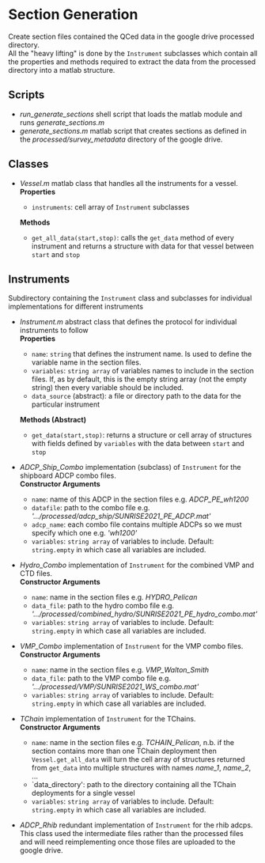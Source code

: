# Section Generation
Create section files contained the QCed data in the google drive processed directory.  
All the "heavy lifting" is done by the `Instrument` subclasses which contain all the properties and methods required to extract the data from the processed directory into a matlab structure.

## Scripts
- *run_generate_sections* shell script that loads the matlab module and runs *generate_sections.m*
- *generate_sections.m* matlab script that creates sections as defined in the *processed/survey_metadata* directory of the google drive.

## Classes
- *Vessel.m* matlab class that handles all the instruments for a vessel.  
  **Properties**
  - `instruments`: cell array of `Instrument` subclasses

  **Methods**
  - `get_all_data(start,stop)`:
      calls the `get_data` method of every instrument and returns a structure with data for that vessel between `start` and `stop`  
 
## Instruments
Subdirectory containing the `Instrument` class and subclasses for individual implementations for different instruments
- *Instrument.m* abstract class that defines the protocol for individual instruments to follow  
  **Properties**
  - `name`: `string` that defines the instrument name. Is used to define the variable name in the section files.
  - `variables`: `string array` of variables names to include in the section files. If, as by default, this is the empty string array (not the empty string)
                  then every variable should be included.
  - `data_source` (abstract): a file or directory path to the data for the particular instrument

  **Methods (Abstract)**
  - `get_data(start,stop)`: returns a structure or cell array of structures with fields defined by `variables` with the data between `start` and `stop`  

- *ADCP_Ship_Combo* implementation (subclass) of `Instrument` for the shipboard ADCP combo files.   
  **Constructor Arguments**  
  - `name`: name of this ADCP in the section files e.g. *ADCP_PE_wh1200*
  - `datafile`: path to the combo file e.g. *'.../processed/adcp_ship/SUNRISE2021_PE_ADCP.mat'*
  - `adcp_name`: each combo file contains multiple ADCPs so we must specify which one e.g. *'wh1200'*
  - `variables`: `string array` of variables to include. Default: `string.empty` in which case all variables are included.

- *Hydro_Combo* implementation of `Instrument` for the combined VMP and CTD files.  
  **Constructor Arguments**  
  - `name`: name in the section files e.g. *HYDRO_Pelican*
  - `data_file`: path to the hydro combo file e.g. *'.../processed/combined_hydro/SUNRISE2021_PE_hydro_combo.mat'*
  - `variables`: `string array` of variables to include. Default: `string.empty` in which case all variables are included.

- *VMP_Combo* implementation of `Instrument` for the VMP combo files.  
  **Constructor Arguments**  
  - `name`: name in the section files e.g. *VMP_Walton_Smith*
  - `data_file`: path to the VMP combo file e.g. *'.../processed/VMP/SUNRISE2021_WS_combo.mat'*
  - `variables`: `string array` of variables to include. Default: `string.empty` in which case all variables are included.

- *TChain* implementation of `Instrument` for the TChains.  
  **Constructor Arguments**
  - `name`: name in the section files e.g. *TCHAIN_Pelican*, n.b. if the section contains more than one TChain deployment then `Vessel.get_all_data` will turn the cell array of structures returned from `get_data` into multiple structures with names *name_1*, *name_2*, ...
  - `data_directory': path to the directory containing all the TChain deployments for a single vessel
  - `variables`: `string array` of variables to include. Default: `string.empty` in which case all variables are included.

- *ADCP_Rhib* redundant implementation of `Instrument` for the rhib adcps.  
  This class used the intermediate files rather than the processed files and will need reimplementing once those files are uploaded to the google drive.
